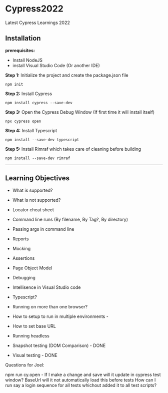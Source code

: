 # Cypress2022
Latest Cypress Learnings 2022



## Installation

**prerequisites:**
- Install NodeJS 
- install Visual Studio Code (Or another IDE)

**Step 1:**
Initialize the project and create the package.json file
```
npm init
```
**Step 2:**
Install Cypress
```
npm install cypress --save-dev
```
**Step 3:**
Open the Cypress Debug Window (If first time it will install itself)
```
npx cypress open
```
**Step 4:**
Install Typescript
```
npm install --save-dev typescript
```
**Step 5:**
Install Rimraf which takes care of cleaning before building
```
npm install --save-dev rimraf
```

-----------------------------------------------------------------------------

## Learning Objectives

- What is supported?
- What is not supported?

- Locator cheat sheet
- Command line runs (By filename, By Tag?, By directory)
- Passing args in command line
- Reports
- Mocking
- Assertions
- Page Object Model
- Debugging
- Intellisence in Visual Studio code
- Typescript?
- Running on more than one browser?
- How to setup to run in multiple environments - 
- How to set base URL
- Running headless
- Snapshot testing (DOM Comparison) - DONE
- Visual testing - DONE

Questions for Joel:

npm run cy.open - If I make a change and save will it update in cypress test window?
BaseUrl will it not automatically load this before tests
How can I run say a login sequence for all tests whichout added it to all test scripts?

